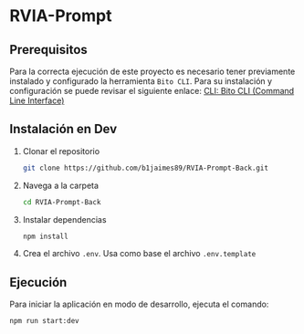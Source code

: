 
# RVIA-Prompt

## Prerequisitos

Para la correcta ejecución de este proyecto es necesario tener previamente instalado y configurado
la herramienta ```Bito CLI```. Para su instalación y configuración se puede revisar el siguiente enlace:
[CLI: Bito CLI (Command Line Interface)](https://github.com/gitbito/CLI)

## Instalación en Dev

1. Clonar el repositorio

    ```bash
    git clone https://github.com/b1jaimes89/RVIA-Prompt-Back.git
    ```

2. Navega a la carpeta

    ```bash
    cd RVIA-Prompt-Back
    ```

3. Instalar dependencias

    ```bash
    npm install
    ```

4. Crea el archivo ```.env```. Usa como base el archivo ```.env.template```

## Ejecución

Para iniciar la aplicación en modo de desarrollo, ejecuta el comando:

```bash
npm run start:dev
```
